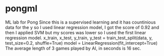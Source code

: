 # pongml
ML lab for Pong
Since this is a supervised learning and it has countinious data for the y so I used linear regression model, I got the score of 0.92 and then I applied SVM but my scores was lower so I used the first linear regression model.
x_train, x_test, y_train, y_test = train_test_split(data, y, test_size=0.2, shuffle=True)
model = LinearRegression(fit_intercept=True)
The average length of 3 games played by AI, in seconds is 16 sec.
